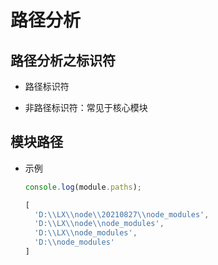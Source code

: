 # 路径分析

## 路径分析之标识符

*   路径标识符

*   非路径标识符：常见于核心模块

## 模块路径

*   示例

    ```javascript
    console.log(module.paths);

    [
      'D:\\LX\\node\\20210827\\node_modules',
      'D:\\LX\\node\\node_modules',
      'D:\\LX\\node_modules',
      'D:\\node_modules'
    ]
    ```
